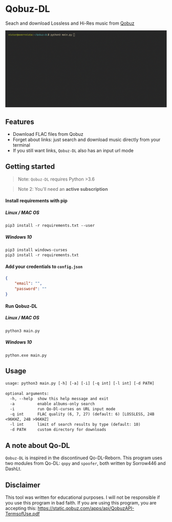 # Qobuz-DL
Seach and download Lossless and Hi-Res music from [Qobuz](https://www.qobuz.com/)

![Demostration](demo.gif)

## Features

* Download FLAC files from Qobuz
* Forget about links: just search and download music directly from your terminal
* If you still want links, `Qobuz-DL` also has an input url mode

## Getting started

> Note: `Qobuz-DL` requires Python >3.6

> Note 2: You'll need an **active subscription**

#### Install requirements with pip
##### Linux / MAC OS
```
pip3 install -r requirements.txt --user
```
##### Windows 10
```
pip3 install windows-curses
pip3 install -r requirements.txt
```
#### Add your credentials to `config.json`
```json
{
	"email": "",
	"password": ""
}
```
#### Run Qobuz-DL
##### Linux / MAC OS
```
python3 main.py
```
##### Windows 10
```
python.exe main.py
```
## Usage
```
usage: python3 main.py [-h] [-a] [-i] [-q int] [-l int] [-d PATH]

optional arguments:
  -h, --help  show this help message and exit
  -a          enable albums-only search
  -i          run Qo-Dl-curses on URL input mode
  -q int      FLAC quality (6, 7, 27) (default: 6) [LOSSLESS, 24B <96KHZ, 24B >96KHZ]
  -l int      limit of search results by type (default: 10)
  -d PATH     custom directory for downloads
```
## A note about Qo-DL
`Qobuz-DL` is inspired in the discontinued Qo-DL-Reborn. This program uses two modules from Qo-DL: `qopy` and `spoofer`, both written by Sorrow446 and DashLt.
## Disclaimer
This tool was written for educational purposes. I will not be responsible if you use this program in bad faith.
If you are using this program, you are accepting this: https://static.qobuz.com/apps/api/QobuzAPI-TermsofUse.pdf

